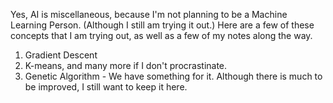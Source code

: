 Yes, AI is miscellaneous, because I'm not planning to be a Machine Learning Person. (Although I still am trying it out.)
Here are a few of these concepts that I am trying out, as well as a few of my notes along the way. 
1. Gradient Descent
2. K-means, and many more if I don't procrastinate. 
3. Genetic Algorithm - We have something for it. Although there is much to be improved, I still want to keep it here. 
